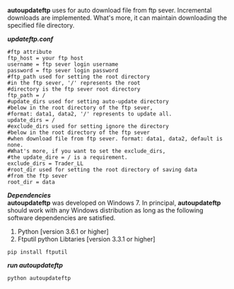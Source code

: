 **autoupdateftp** uses for auto download file from ftp sever. Incremental downloads are implemented. What's more, it can maintain downloading the specified file directory.

***updateftp.conf***
```
#ftp attribute  
ftp_host = your ftp host  
username = ftp sever login username  
password = ftp sever login password  
#ftp_path used for setting the root directory 
#in the ftp sever, '/' represents the root 
#directory is the ftp sever root directory  
ftp_path = /  
#update_dirs used for setting auto-update directory 
#below in the root directory of the ftp sever,   
#format: data1, data2, '/' represents to update all.  
update_dirs = /  
#exclude_dirs used for setting ignore the directory 
#below in the root directory of the ftp sever 
#when download file from ftp sever. format: data1, data2, default is none.  
#What's more, if you want to set the exclude_dirs, 
#the update_dire = / is a requirement.  
exclude_dirs = Trader_LL  
#root_dir used for setting the root directory of saving data 
#from the ftp sever  
root_dir = data  
```
***Dependencies***  
**autoupdateftp** was developed on Windows 7. In principal, **autoupdateftp** should work with any Windows
distribution as long as the following software dependencies are satisfied.

1. Python [version 3.6.1 or higher]
2. Ftputil python Libtaries [version 3.3.1 or higher]
```
pip install ftputil
```

***run autoupdateftp***
```
python autoupdateftp
````